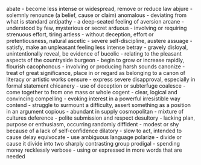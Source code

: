 abate - become less intense or widespread, remove or reduce law
abjure - solemnly renounce (a belief, cause or claim)
anomalous - deviating from what is standard
antipathy - a deep-seated feeling of aversion
arcane - understood by few, mysterious or secret
arduous - involving or requiring strenuous effort, tiring
artless - without deception, effort or pretentiousness, natural
ascetic - severe self-discipline, austere
assuage - satisfy, make an unpleasant feeling less intense
betray - gravely disloyal, unintentionally reveal, be evidence of
bucolic - relating to the pleasant aspects of the countryside
burgeon - begin to grow or increase rapidly, flourish
cacophonous - involving or producing harsh sounds
canonize - treat of great significance, place in or regard as belonging to a canon of literacy or artistic works
censure - express severe disapproval, especially in formal statement
chicanery - use of deception or subterfuge
coalesce - come together to from one mass or whole
cogent - clear, logical and convincing
compelling - evoking interest in a powerful irresistible way
contend - struggle to surmount a difficulty, assert something as a position in an argument
copious - abundant in supply
cosmopolitan - mixture of cultures
deference - polite submission and respect
desultory - lacking plan, purpose or enthusiasm, occurring randomly
diffident - modest or shy because of a lack of self-confidence
dilatory - slow to act, intended to cause delay
equivocate - use ambiguous language
polarize - divide or cause it divide into two sharply contrasting group
prodigal - spending money recklessly
verbose - using or expressed in more words that are needed
